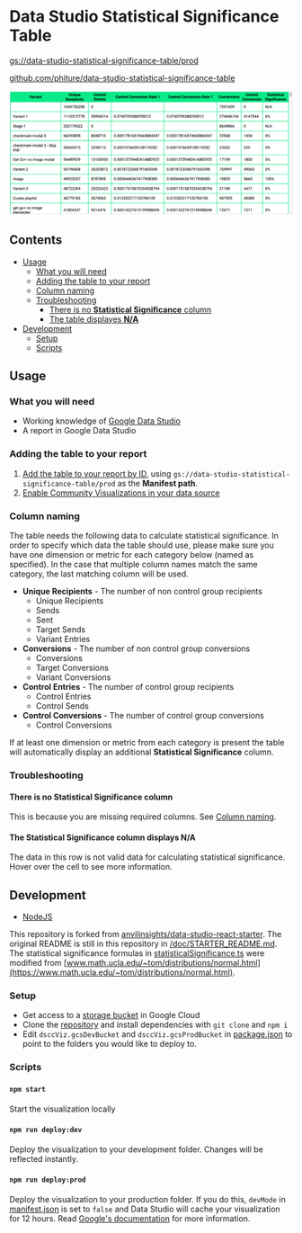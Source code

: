 # Data Studio Statistical Significance Table

[gs://data-studio-statistical-significance-table/prod](https://storage.cloud.google.com/data-studio-statistical-significance-table/prod/manifest.json)

[github.com/phiture/data-studio-statistical-significance-table](https://github.com/phiture/data-studio-statistical-significance-table)

![Table Overview](/doc/screenshots/table-overview.png?raw=true)

## Contents
- [Usage](#usage)
  - [What you will need](#what-you-will-need)
  - [Adding the table to your report](#adding-the-table-to-you-report)
  - [Column naming](#column-naming)
  - [Troubleshooting](#troubleshooting)
    - [There is no **Statistical Significance** column](#there-is-no-statistical-significance-column)
    - [The table displayes **N/A**](#the-table-displays-NA)
- [Development](#development)
  - [Setup](#setup)
  - [Scripts](#scripts)

## Usage
### What you will need
- Working knowledge of [Google Data Studio](https://datastudio.google.com/)
- A report in Google Data Studio

### Adding the table to your report
1. [Add the table to your report by ID](https://support.google.com/datastudio/answer/9206527?hl=en#add-by-id),
using `gs://data-studio-statistical-significance-table/prod` as the **Manifest path**.
3. [Enable Community Visualizations in your data source](https://support.google.com/datastudio/answer/9206527?hl=en)

### Column naming
The table needs the following data to calculate statistical significance.
In order to specify which data the table should use, please make sure
you have one dimension or metric for each category below (named as specified).
In the case that multiple column names match the same category, the last matching column will be used.
- **Unique Recipients**   - The number of non control group recipients
  - Unique Recipients
  - Sends
  - Sent
  - Target Sends
  - Variant Entries
- **Conversions**         - The number of non control group conversions
  - Conversions
  - Target Conversions
  - Variant Conversions
- **Control Entries**     - The number of control group recipients
  - Control Entries
  - Control Sends
- **Control Conversions**  - The number of control group conversions
  - Control Conversions

If at least one dimension or metric from each category is present
the table will automatically display an additional **Statistical Significance** column.

### Troubleshooting
#### There is no **Statistical Significance** column
This is because you are missing required columns.
See [Column naming](#column-naming).

#### The Statistical Significance column displays **N/A**
The data in this row is not valid data for calculating statistical significance.
Hover over the cell to see more information.

## Development
- [NodeJS](https://nodejs.org/en/)

This repository is forked from 
[anvilinsights/data-studio-react-starter](https://github.com/anvilinsights/data-studio-react-starter).
The original README is still in this repository in
[/doc/STARTER_README.md](/doc/STARTER_README.md).
The statistical significance formulas in
[statisticalSignificance.ts](/src/statisticalSignificance.ts)
were modified from
[www.math.ucla.edu/~tom/distributions/normal.html](https://www.math.ucla.edu/~tom/distributions/normal.html).

### Setup
- Get access to a [storage bucket](https://cloud.google.com/storage/docs/creating-buckets)
in Google Cloud
- Clone the
[repository](https://github.com/phiture/data-studio-statistical-significance-table.git)
and install dependencies with `git clone` and `npm i`
- Edit `dsccViz.gcsDevBucket` and `dsccViz.gcsProdBucket` in
[package.json](/package.json)
to point to the folders you would like to deploy to.

### Scripts
#### `npm start`
Start the visualization locally

#### `npm run deploy:dev`
Deploy the visualization to your development folder.
Changes will be reflected instantly.

#### `npm run deploy:prod`
Deploy the visualization to your production folder.
If you do this, `devMode` in
[manifest.json](/src/manifest.json)
is set to `false` and Data Studio will cache your visualization for
12 hours. Read
[Google's documentation](https://developers.google.com/datastudio/visualization/caching)
for more information.
